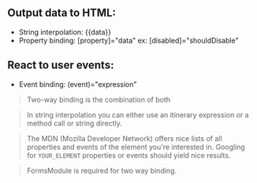 ## Output data to HTML:
* String interpolation: {{data}}
* Property binding: [property]="data" ex: [disabled]="shouldDisable"
## React to user events: 
* Event binding: (event)="expression"

> Two-way binding is the combination of both


> In string interpolation you can either use an itinerary expression or a method call or string directly.

> The MDN (Mozilla Developer Network) offers nice lists of all properties and events of the element you're interested in. Googling for `YOUR_ELEMENT` properties or events should yield nice results.

> FormsModule is required for two way binding.
